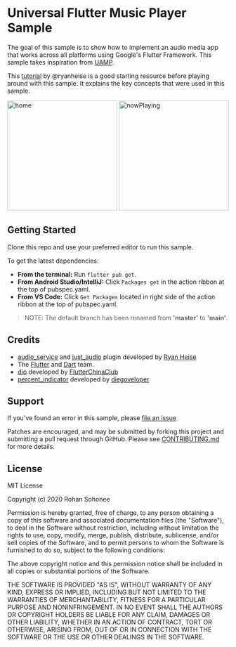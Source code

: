 # Universal Flutter Music Player Sample

The goal of this sample is to show how to implement an audio media app that works across all platforms using Google's Flutter Framework. This sample takes inspiration from [UAMP](https://github.com/android/uamp).

This [tutorial](https://github.com/ryanheise/audio_service/wiki/Tutorial) by @ryanheise is a good starting resource before playing around with this sample. It explains the key concepts that were used in this sample.

<img width="250px" alt="home" src="https://raw.githubusercontent.com/rohansohonee/ufmp/main/screenshots/home.png" />
<img width="250px" alt="nowPlaying" src="https://raw.githubusercontent.com/rohansohonee/ufmp/main/screenshots/nowPlaying.png" />

## Getting Started

Clone this repo and use your preferred editor to run this sample.

To get the latest dependencies:

- **From the terminal:** Run ``flutter pub get``.
- **From Android Studio/IntelliJ:** Click ``Packages get`` in the action ribbon at the top of pubspec.yaml.
- **From VS Code:** Click ``Get Packages`` located in right side of the action ribbon at the top of pubspec.yaml.

>NOTE: The default branch has been renamed from **'master'** to **'main'**.

## Credits
- [audio_service](https://pub.dev/packages/audio_service) and [just_audio](https://pub.dev/packages/just_audio) plugin developed by 
[Ryan Heise](https://github.com/ryanheise)
- The [Flutter](https://flutter.dev) and [Dart](https://dart.dev) team.
- [dio](https://pub.dev/packages/dio) developed by [FlutterChinaClub](https://flutterchina.club/)
- [percent_indicator](https://pub.dev/packages/percent_indicator) developed by [diegoveloper](https://diegoveloper.com/)

## Support
If you've found an error in this sample, please [file an issue](https://github.com/rohansohonee/ufmp/issues)

Patches are encouraged, and may be submitted by forking this project and submitting a pull request through GitHub. Please see [CONTRIBUTING.md](https://github.com/rohansohonee/ufmp/blob/main/CONTRIBUTING.md) for more details.

## License
MIT License

Copyright (c) 2020 Rohan Sohonee

Permission is hereby granted, free of charge, to any person obtaining a copy
of this software and associated documentation files (the "Software"), to deal
in the Software without restriction, including without limitation the rights
to use, copy, modify, merge, publish, distribute, sublicense, and/or sell
copies of the Software, and to permit persons to whom the Software is
furnished to do so, subject to the following conditions:

The above copyright notice and this permission notice shall be included in all
copies or substantial portions of the Software.

THE SOFTWARE IS PROVIDED "AS IS", WITHOUT WARRANTY OF ANY KIND, EXPRESS OR
IMPLIED, INCLUDING BUT NOT LIMITED TO THE WARRANTIES OF MERCHANTABILITY,
FITNESS FOR A PARTICULAR PURPOSE AND NONINFRINGEMENT. IN NO EVENT SHALL THE
AUTHORS OR COPYRIGHT HOLDERS BE LIABLE FOR ANY CLAIM, DAMAGES OR OTHER
LIABILITY, WHETHER IN AN ACTION OF CONTRACT, TORT OR OTHERWISE, ARISING FROM,
OUT OF OR IN CONNECTION WITH THE SOFTWARE OR THE USE OR OTHER DEALINGS IN THE
SOFTWARE.
